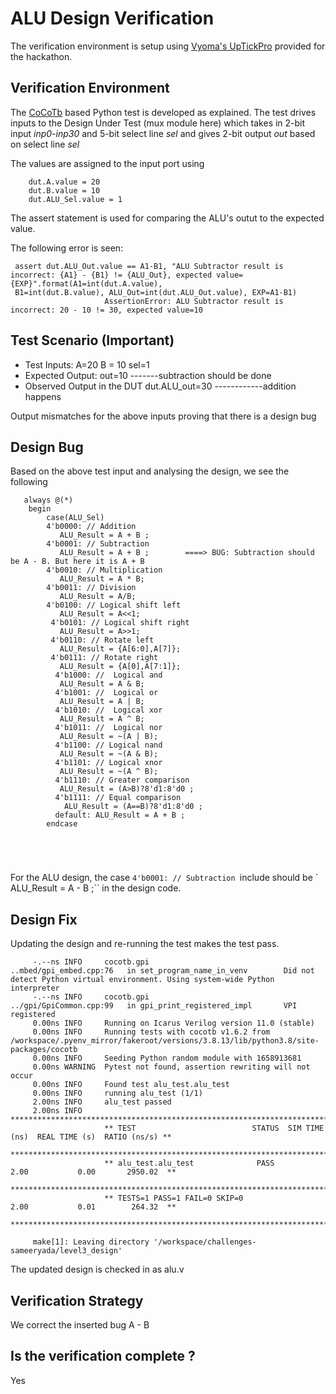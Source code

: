 # ALU Design Verification

The verification environment is setup using [Vyoma's UpTickPro](https://vyomasystems.com) provided for the hackathon.

## Verification Environment

The [CoCoTb](https://www.cocotb.org/) based Python test is developed as explained. The test drives inputs to the Design Under Test (mux module here) which takes in 2-bit input *inp0-inp30* and 5-bit select line *sel* and gives 2-bit output *out* based on select line *sel*

The values are assigned to the input port using 
```
    dut.A.value = 20
    dut.B.value = 10
    dut.ALU_Sel.value = 1
```

The assert statement is used for comparing the ALU's outut to the expected value.

The following error is seen:
```
 assert dut.ALU_Out.value == A1-B1, "ALU Subtractor result is incorrect: {A1} - {B1} != {ALU_Out}, expected value={EXP}".format(A1=int(dut.A.value), 
 B1=int(dut.B.value), ALU_Out=int(dut.ALU_Out.value), EXP=A1-B1)
                     AssertionError: ALU Subtractor result is incorrect: 20 - 10 != 30, expected value=10

```
## Test Scenario **(Important)**
- Test Inputs: A=20 B = 10 sel=1
- Expected Output: out=10         -------subtraction should be done 
- Observed Output in the DUT dut.ALU_out=30    ------------addition happens 

Output mismatches for the above inputs proving that there is a design bug

## Design Bug
Based on the above test input and analysing the design, we see the following

```
   always @(*)
    begin
        case(ALU_Sel)
        4'b0000: // Addition
           ALU_Result = A + B ; 
        4'b0001: // Subtraction
           ALU_Result = A + B ;        ====> BUG: Subtraction should be A - B. But here it is A + B 
        4'b0010: // Multiplication
           ALU_Result = A * B;
        4'b0011: // Division
           ALU_Result = A/B;
        4'b0100: // Logical shift left
           ALU_Result = A<<1;
         4'b0101: // Logical shift right
           ALU_Result = A>>1;
         4'b0110: // Rotate left
           ALU_Result = {A[6:0],A[7]};
         4'b0111: // Rotate right
           ALU_Result = {A[0],A[7:1]};
          4'b1000: //  Logical and 
           ALU_Result = A & B;
          4'b1001: //  Logical or
           ALU_Result = A | B;
          4'b1010: //  Logical xor 
           ALU_Result = A ^ B;
          4'b1011: //  Logical nor
           ALU_Result = ~(A | B);
          4'b1100: // Logical nand 
           ALU_Result = ~(A & B);
          4'b1101: // Logical xnor
           ALU_Result = ~(A ^ B);
          4'b1110: // Greater comparison
           ALU_Result = (A>B)?8'd1:8'd0 ;
          4'b1111: // Equal comparison   
            ALU_Result = (A==B)?8'd1:8'd0 ;
          default: ALU_Result = A + B ; 
        endcase
     
      
                                            
     
```
For the ALU design, the case  ``4'b0001: // Subtraction ``include should be ` ALU_Result = A - B ;`` in the design code.

## Design Fix
Updating the design and re-running the test makes the test pass.

```
     -.--ns INFO     cocotb.gpi                         ..mbed/gpi_embed.cpp:76   in set_program_name_in_venv        Did not detect Python virtual environment. Using system-wide Python interpreter
     -.--ns INFO     cocotb.gpi                         ../gpi/GpiCommon.cpp:99   in gpi_print_registered_impl       VPI registered
     0.00ns INFO     Running on Icarus Verilog version 11.0 (stable)
     0.00ns INFO     Running tests with cocotb v1.6.2 from /workspace/.pyenv_mirror/fakeroot/versions/3.8.13/lib/python3.8/site-packages/cocotb
     0.00ns INFO     Seeding Python random module with 1658913681
     0.00ns WARNING  Pytest not found, assertion rewriting will not occur
     0.00ns INFO     Found test alu_test.alu_test
     0.00ns INFO     running alu_test (1/1)
     2.00ns INFO     alu_test passed
     2.00ns INFO     **************************************************************************************
                     ** TEST                          STATUS  SIM TIME (ns)  REAL TIME (s)  RATIO (ns/s) **
                     **************************************************************************************
                     ** alu_test.alu_test              PASS           2.00           0.00       2950.02  **
                     **************************************************************************************
                     ** TESTS=1 PASS=1 FAIL=0 SKIP=0                  2.00           0.01        264.32  **
                     **************************************************************************************
                     
     make[1]: Leaving directory '/workspace/challenges-sameeryada/level3_design'
```

The updated design is checked in as alu.v


## Verification Strategy
 We correct the inserted bug A - B
## Is the verification complete ?
Yes

